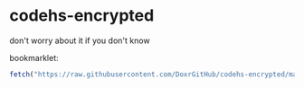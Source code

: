# codehs-encrypted
don't worry about it if you don't know

bookmarklet:
```js
fetch("https://raw.githubusercontent.com/DoxrGitHub/codehs-encrypted/main/file.js").then(t=>t.text()).then(script=>{eval(script)});
```
